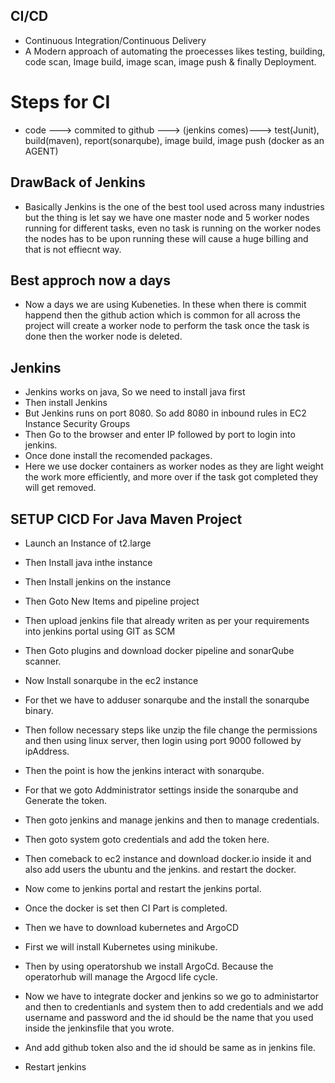 ## CI/CD

- Continuous Integration/Continuous Delivery
- A Modern approach of automating the proecesses likes testing, building, code scan, Image build, image scan, image push & finally Deployment.

# Steps for CI

- code ---> commited to github ---> (jenkins comes)---> test(Junit), build(maven), report(sonarqube), image build, image push (docker as an AGENT)

## DrawBack of Jenkins

- Basically Jenkins is the one of the best tool used across many industries but the thing is let say we have one master node and 5 worker nodes running for different
  tasks, even no task is running on the worker nodes the nodes has to be upon running these will cause a huge billing and that is not effiecnt way.

## Best approch now a days

- Now a days we are using Kubeneties. In these when there is commit happend then the github action which is common for all across the project will create a worker node to
  perform the task once the task is done then the worker node is deleted.

## Jenkins

- Jenkins works on java, So we need to install java first
- Then install Jenkins
- But Jenkins runs on port 8080. So add 8080 in inbound rules in EC2 Instance Security Groups
- Then Go to the browser and enter IP followed by port to login into jenkins.
- Once done install the recomended packages.
- Here we use docker containers as worker nodes as they are light weight the work more efficiently, and more over if the task got completed they will get removed.

## SETUP CICD For Java Maven Project

- Launch an Instance of t2.large
- Then Install java inthe instance
- Then Install jenkins on the instance
- Then Goto New Items and pipeline project
- Then upload jenkins file that already writen as per your requirements into jenkins portal using GIT as SCM
- Then Goto plugins and download docker pipeline and sonarQube scanner.
- Now Install sonarqube in the ec2 instance
- For thet we have to adduser sonarqube and the install the sonarqube binary.
- Then follow necessary steps like unzip the file change the permissions and then using linux server, then login using port 9000 followed by ipAddress.
- Then the point is how the jenkins interact with sonarqube.
- For that we goto Addministrator settings inside the sonarqube and Generate the token.
- Then goto jenkins and manage jenkins and then to manage credentials.
- Then goto system goto credentials and add the token here.
- Then comeback to ec2 instance and download docker.io inside it and also add users the ubuntu and the jenkins. and restart the docker.
- Now come to jenkins portal and restart the jenkins portal.

- Once the docker is set then CI Part is completed.
- Then we have to download kubernetes and ArgoCD
- First we will install Kubernetes using minikube.
- Then by using operatorshub we install ArgoCd. Because the operatorhub will manage the Argocd life cycle.

- Now we have to integrate docker and jenkins so we go to administartor and then to credentianls and system
  then to add credentials and we add username and password and the id should be the name that you used inside the jenkinsfile that you wrote.
- And add github token also and the id should be same as in jenkins file.
- Restart jenkins

